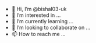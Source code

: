 - 👋 Hi, I’m @bishal03-uk
- 👀 I’m interested in ...
- 🌱 I’m currently learning ...
- 💞️ I’m looking to collaborate on ...
- 📫 How to reach me ...

<!---
bishal03-uk/bishal03-uk is a ✨ special ✨ repository because its `README.md` (this file) appears on your GitHub profile.
You can click the Preview link to take a look at your changes.
--->
